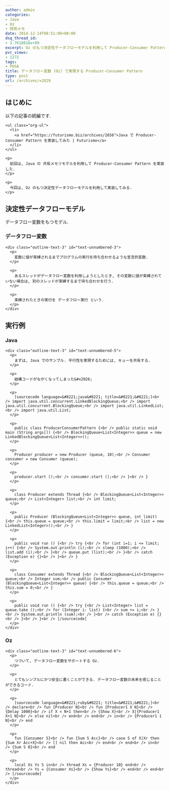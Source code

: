 ```yaml
---
author: admin
categories:
- Java
- Oz
- 技術メモ
date: 2014-12-14T08:51:00+00:00
dsq_thread_id:
- 3.7618816e+09
excerpt: Oz のもつ決定性データフローモデルを利用して Producer-Consumer Pattern を 実装
pvc_views:
- 1272
tags:
- POSA
title: データフロー変数 (Oz) で実現する Producer-Consumer Pattern
type: post
url: /archives/=2829
---
```


<div id="outline-container-unnumbered-1" class="outline-2">
  <h2 id="unnumbered-1">
    はじめに
  </h2>
  
  <div class="outline-text-2" id="text-unnumbered-1">
    <p>
      以下の記事の続編です.
    </p>
    
    <ul class="org-ul">
      <li>
        <a href="https://futurismo.biz/archives/2656">Java で Producer-Consumer Pattern を実装してみた | Futurismo</a>
      </li>
    </ul>
    
    <p>
      前回は, Java の 共有メモリモデルを利用して Producer-Consumer Pattern を実装した.
    </p>
    
    <p>
      今回は, Oz のもつ決定性データフローモデルを利用して実装してみる.
    </p>
  </div>
</div>

<div id="outline-container-unnumbered-2" class="outline-2">
  <h2 id="unnumbered-2">
    決定性データフローモデル
  </h2>
  
  <div class="outline-text-2" id="text-unnumbered-2">
    <p>
      データフロー変数をもつモデル.
    </p>
  </div>
  
  <div id="outline-container-unnumbered-3" class="outline-3">
    <h3 id="unnumbered-3">
      データフロー変数
    </h3>
    
    <div class="outline-text-3" id="text-unnumbered-3">
      <p>
        変数に値が束縛されるまでプログラムの実行を待ち合わせるような宣言的変数.
      </p>
      
      <p>
        あるスレッドがデータフロー変数を利用しようとしたとき, その変数に値が束縛されていない場合は, 別のスレッドが束縛するまで待ち合わせを行う.
      </p>
      
      <p>
        束縛されたときの実行を データフロー実行 という.
      </p>
    </div>
  </div>
</div>

<div id="outline-container-unnumbered-4" class="outline-2">
  <h2 id="unnumbered-4">
    実行例
  </h2>
  
  <div class="outline-text-2" id="text-unnumbered-4">
  </div>
  
  <div id="outline-container-unnumbered-5" class="outline-3">
    <h3 id="unnumbered-5">
      Java
    </h3>
    
    <div class="outline-text-3" id="text-unnumbered-5">
      <p>
        まずは, Java でのサンプル. 平行性を実現するためには, キューを共有する.
      </p>
      
      <p>
        結構コードがながくなってしまった&#x2026;
      </p>
      
      <p>
        [sourcecode language=&#8221;java&#8221; title=&#8221;&#8221;]<br /> import java.util.concurrent.LinkedBlockingQueue;<br /> import java.util.concurrent.BlockingQueue;<br /> import java.util.LinkedList;<br /> import java.util.List;
      </p>
      
      <p>
        public class ProducerConsumerPattern {<br /> public static void main (String args[]) {<br /> BlockingQueue<List<Integer>> queue = new LinkedBlockingQueue<List<Integer>>();
      </p>
      
      <p>
        Producer producer = new Producer (queue, 10);<br /> Consumer consumer = new Consumer (queue);
      </p>
      
      <p>
        producer.start ();<br /> consumer.start ();<br /> }<br /> }
      </p>
      
      <p>
        class Producer extends Thread {<br /> BlockingQueue<List<Integer>> queue;<br /> List<Integer> list;<br /> int limit;
      </p>
      
      <p>
        public Producer (BlockingQueue<List<Integer>> queue, int limit) {<br /> this.queue = queue;<br /> this.limit = limit;<br /> list = new LinkedList<Integer>();<br /> }
      </p>
      
      <p>
        public void run () {<br /> try {<br /> for (int i=1; i <= limit; i++) {<br /> System.out.println (i);<br /> sleep (1000);<br /> list.add (i);<br /> }<br /> queue.put (list);<br /> }<br /> catch (Exception e) {}<br /> }<br /> }
      </p>
      
      <p>
        class Consumer extends Thread {<br /> BlockingQueue<List<Integer>> queue;<br /> Integer sum;<br /> public Consumer (BlockingQueue<List<Integer>> queue) {<br /> this.queue = queue;<br /> this.sum = 0;<br /> }
      </p>
      
      <p>
        public void run () {<br /> try {<br /> List<Integer> list = queue.take ();<br /> for (Integer i: list) {<br /> sum += i;<br /> }<br /> System.out.println (sum);<br /> }<br /> catch (Exception e) {}<br /> }<br /> }<br /> [/sourcecode]
      </p>
    </div>
  </div>
  
  <div id="outline-container-unnumbered-6" class="outline-3">
    <h3 id="unnumbered-6">
      Oz
    </h3>
    
    <div class="outline-text-3" id="text-unnumbered-6">
      <p>
        つづいて, データフロー変数をサポートする Oz.
      </p>
      
      <p>
        とてもシンプルにかつ安全に書くことができる. データフロー変数の未来を感じることができるコード.
      </p>
      
      <p>
        [sourcecode language=&#8221;ruby&#8221; title=&#8221;&#8221;]<br /> declare<br /> fun {Producer N}<br /> fun {Producer1 X N}<br /> {Delay 1000}<br /> if X < N+1 then<br /> {Show X}<br /> X|{Producer1 X+1 N}<br /> else nil<br /> end<br /> end<br /> in<br /> {Producer1 1 N}<br /> end
      </p>
      
      <p>
        fun {Consumer S}<br /> fun {Sum S Acc}<br /> case S of X|Xr then {Sum Xr Acc+X}<br /> [] nil then Acc<br /> end<br /> end<br /> in<br /> {Sum S 0}<br /> end
      </p>
      
      <p>
        local Xs Ys S in<br /> thread Xs = {Producer 10} end<br /> thread<br /> Ys = {Consumer Xs}<br /> {Show Ys}<br /> end<br /> end<br /> [/sourcecode]
      </p>
    </div>
  </div>
</div>
